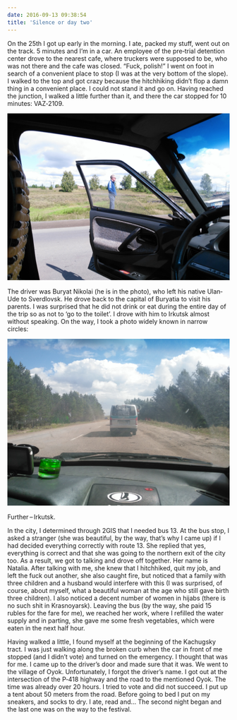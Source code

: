 ```yaml
---
date: 2016-09-13 09:38:54
title: 'Silence or day two'
---
```


On the 25th I got up early in the morning. I ate, packed my stuff, went out on the track. 5 minutes
and I’m in a car. An employee of the pre‐trial detention center drove to the nearest cafe, where
truckers were supposed to be, who was not there and the cafe was closed. “Fuck, polish!” I went on
foot in search of a convenient place to stop (I was at the very bottom of the slope). I walked to
the top and got crazy because the hitchhiking didn’t flop a damn thing in a convenient place. I
could not stand it and go on. Having reached the junction, I walked a little further than it, and
there the car stopped for 10 minutes: VAZ‐2109.

![](IMG_20160825_121224.jpg)

The driver was Buryat Nikolai (he is in the photo), who left his native Ulan‐Ude to Sverdlovsk. He
drove back to the capital of Buryatia to visit his parents. I was surprised that he did not drink or
eat during the entire day of the trip so as not to ‘go to the toilet’. I drove with him to Irkutsk
almost without speaking. On the way, I took a photo widely known in narrow circles:

![](IMG_20160825_130822.jpg)

Further – Irkutsk.

In the city, I determined through 2GIS that I needed bus 13. At the bus stop, I asked a stranger
(she was beautiful, by the way, that’s why I came up) if I had decided everything correctly with
route 13. She replied that yes, everything is correct and that she was going to the northern exit of
the city too. As a result, we got to talking and drove off together. Her name is Natalia. After
talking with me, she knew that I hitchhiked, quit my job, and left the fuck out another, she also
caught fire, but noticed that a family with three children and a husband would interfere with this
(I was surprised, of course, about myself, what a beautiful woman at the age who still gave birth
three children). I also noticed a decent number of women in hijabs (there is no such shit in
Krasnoyarsk). Leaving the bus (by the way, she paid 15 rubles for the fare for me), we reached her
work, where I refilled the water supply and in parting, she gave me some fresh vegetables, which
were eaten in the next half hour.

Having walked a little, I found myself at the beginning of the Kachugsky tract. I was just walking
along the broken curb when the car in front of me stopped (and I didn’t vote) and turned on the
emergency. I thought that was for me. I came up to the driver’s door and made sure that it was. We
went to the village of Oyok. Unfortunately, I forgot the driver’s name. I got out at the
intersection of the P‐418 highway and the road to the mentioned Oyok. The time was already over 20
hours. I tried to vote and did not succeed. I put up a tent about 50 meters from the road. Before
going to bed I put on my sneakers, and socks to dry. I ate, read and… The second night began and the
last one was on the way to the festival.
